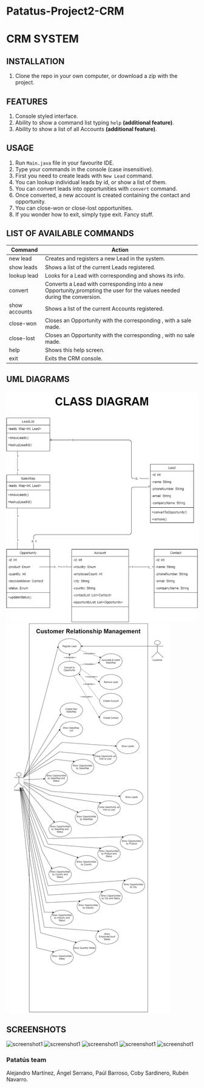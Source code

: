 # Patatus-Project2-CRM

# CRM SYSTEM

## INSTALLATION

1. Clone the repo in your own computer, or download a zip with the project.

## FEATURES

1. Console styled interface.
2. Ability to show a command list typing <code>help</code> **(additional feature)**.
3. Ability to show a list of all Accounts **(additional feature)**.

## USAGE

1. Run <code>Main.java</code> file in your favourite IDE.
2. Type your commands in the console (case insensitive).
3. First you need to create leads with <code>New Lead</code> command.
4. You can lookup individual leads by id, or show a list of them.
5. You can convert leads into opportunities with <code>convert</code> command.
6. Once converted, a new account is created containing the contact and opportunity.
7. You can close-won or close-lost opportunities.
8. If you wonder how to exit, simply type exit. Fancy stuff.

## LIST OF AVAILABLE COMMANDS
|Command|Action|
|-------|------|
|new lead|Creates and registers a new Lead in the system.|
|show leads|Shows a list of the current Leads registered.|
|lookup lead <id>|Looks for a Lead with corresponding <id> and shows its info.|
|convert <id>|Converts a Lead with corresponding <id> into a new Opportunity,prompting the user for the values needed during the conversion.|
|show accounts|Shows a list of the current Accounts registered.|
|close-won <id>|Closes an Opportunity with the corresponding <id>, with a sale made.|
|close-lost <id>|Closes an Opportunity with the corresponding <id>, with no sale made.|
|help|Shows this help screen.|
|exit|Exits the CRM console.|

## UML DIAGRAMS
![diagram1](uml_diagrams/class-diagram.png)
![diagram2](uml_diagrams/use-case-diagram.png)

## SCREENSHOTS
![screenshot1](screenshots/screenshot1.jpg)
![screenshot1](screenshots/screenshot2.jpg)
![screenshot1](screenshots/screenshot3.jpg)
![screenshot1](screenshots/screenshot4.jpg)
![screenshot1](screenshots/screenshot5.jpg)

### Patatús team
Alejandro Martínez, Ángel Serrano, Paúl Barroso, Coby Sardinero, Rubén Navarro. 
